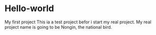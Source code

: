 # Hello-world
My first project
This ia a test project befor i start my real project.
My real project name is going to be Nongin, the national bird.
